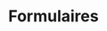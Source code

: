---
title: "Formulaires"
description: "Les formulaires sont un incontournable dans l'interaction de notre site avec l'utilisateur. Découvrez les principes d'accessibilité numérique qui régissent la présentation des formulaires."
weight: 8
---